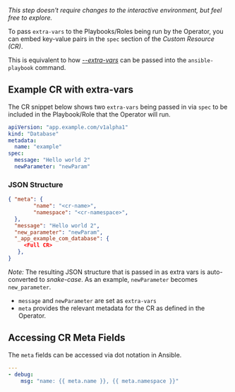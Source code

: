 _This step doesn't require changes to the interactive environment, but feel free to explore._

To pass `extra-vars` to the Playbooks/Roles being run by the Operator, you can embed key-value pairs in the `spec` section of the *Custom Resource (CR)*.

This is equivalent to how [*--extra-vars*](https://docs.ansible.com/ansible/latest/user_guide/playbooks_variables.html#passing-variables-on-the-command-line) can be passed into the  `ansible-playbook` command.

## Example CR with extra-vars

The CR snippet below shows two `extra-vars` being passed in via `spec` to be included in the Playbook/Role that the Operator will run.
```yaml
apiVersion: "app.example.com/v1alpha1"
kind: "Database"
metadata:
  name: "example"
spec:
  message: "Hello world 2"
  newParameter: "newParam"
```


### JSON Structure

```json
{ "meta": {
        "name": "<cr-name>",
        "namespace": "<cr-namespace>",
  },
  "message": "Hello world 2",
  "new_parameter": "newParam",
  "_app_example_com_database": {
     <Full CR>
   },
}
```

*Note:* The resulting JSON structure that is passed in as extra vars is
auto-converted to _snake-case_. As an example, `newParameter` becomes `new_parameter`.

 - `message` and `newParameter` are set as `extra-vars`
 - `meta` provides the relevant metadata for the CR as defined in the
Operator. 

## Accessing CR Meta Fields
The `meta` fields can be accessed via dot notation in Ansible.

```yaml
---
- debug:
    msg: "name: {{ meta.name }}, {{ meta.namespace }}"
```